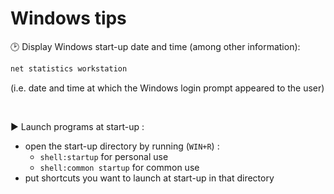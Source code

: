 # Windows tips

:clock2: Display Windows start-up date and time (among other information):
```bat
net statistics workstation
```
(i.e. date and time at which the Windows login prompt appeared to the user)

&nbsp;

:arrow_forward: Launch programs at start-up :
- open the start-up directory by running (`WIN+R`) :
  - `shell:startup` for personal use
  - `shell:common startup` for common use
- put shortcuts you want to launch at start-up in that directory
